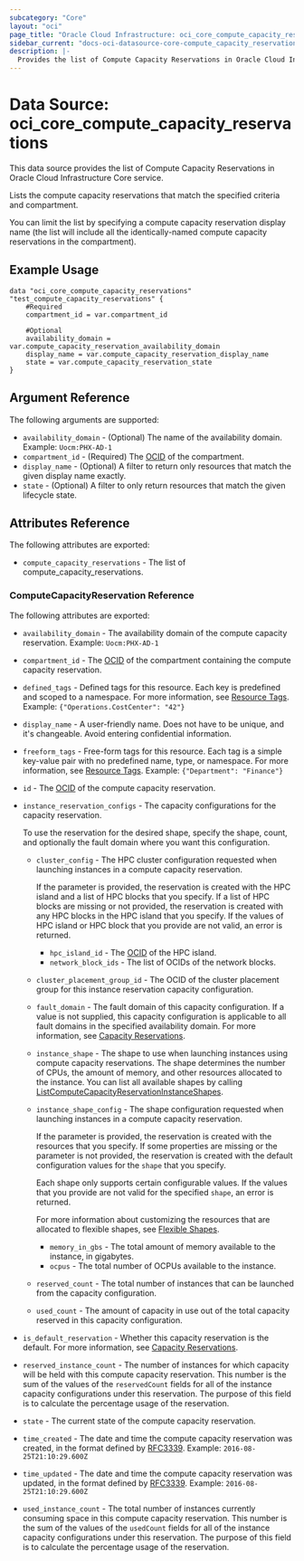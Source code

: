 ```yaml
---
subcategory: "Core"
layout: "oci"
page_title: "Oracle Cloud Infrastructure: oci_core_compute_capacity_reservations"
sidebar_current: "docs-oci-datasource-core-compute_capacity_reservations"
description: |-
  Provides the list of Compute Capacity Reservations in Oracle Cloud Infrastructure Core service
---
```


# Data Source: oci_core_compute_capacity_reservations
This data source provides the list of Compute Capacity Reservations in Oracle Cloud Infrastructure Core service.

Lists the compute capacity reservations that match the specified criteria and compartment.

You can limit the list by specifying a compute capacity reservation display name 
(the list will include all the identically-named compute capacity reservations in the compartment).


## Example Usage

```hcl
data "oci_core_compute_capacity_reservations" "test_compute_capacity_reservations" {
	#Required
	compartment_id = var.compartment_id

	#Optional
	availability_domain = var.compute_capacity_reservation_availability_domain
	display_name = var.compute_capacity_reservation_display_name
	state = var.compute_capacity_reservation_state
}
```

## Argument Reference

The following arguments are supported:

* `availability_domain` - (Optional) The name of the availability domain.  Example: `Uocm:PHX-AD-1` 
* `compartment_id` - (Required) The [OCID](https://docs.cloud.oracle.com/iaas/Content/General/Concepts/identifiers.htm) of the compartment.
* `display_name` - (Optional) A filter to return only resources that match the given display name exactly. 
* `state` - (Optional) A filter to only return resources that match the given lifecycle state.


## Attributes Reference

The following attributes are exported:

* `compute_capacity_reservations` - The list of compute_capacity_reservations.

### ComputeCapacityReservation Reference

The following attributes are exported:

* `availability_domain` - The availability domain of the compute capacity reservation.  Example: `Uocm:PHX-AD-1` 
* `compartment_id` - The [OCID](https://docs.cloud.oracle.com/iaas/Content/General/Concepts/identifiers.htm) of the compartment containing the compute capacity reservation. 
* `defined_tags` - Defined tags for this resource. Each key is predefined and scoped to a namespace. For more information, see [Resource Tags](https://docs.cloud.oracle.com/iaas/Content/General/Concepts/resourcetags.htm).  Example: `{"Operations.CostCenter": "42"}` 
* `display_name` - A user-friendly name. Does not have to be unique, and it's changeable. Avoid entering confidential information. 
* `freeform_tags` - Free-form tags for this resource. Each tag is a simple key-value pair with no predefined name, type, or namespace. For more information, see [Resource Tags](https://docs.cloud.oracle.com/iaas/Content/General/Concepts/resourcetags.htm).  Example: `{"Department": "Finance"}` 
* `id` - The [OCID](https://docs.cloud.oracle.com/iaas/Content/General/Concepts/identifiers.htm) of the compute capacity reservation.
* `instance_reservation_configs` - The capacity configurations for the capacity reservation.

	To use the reservation for the desired shape, specify the shape, count, and optionally the fault domain where you want this configuration. 
	* `cluster_config` - The HPC cluster configuration requested when launching instances in a compute capacity reservation.

		If the parameter is provided, the reservation is created with the HPC island and a list of HPC blocks that you specify. If a list of HPC blocks are missing or not provided, the reservation is created with any HPC blocks in the HPC island that you specify. If the values of HPC island or HPC block that you provide are not valid, an error is returned.

		* `hpc_island_id` - The [OCID](https://docs.cloud.oracle.com/iaas/Content/General/Concepts/identifiers.htm) of the HPC island. 
		* `network_block_ids` - The list of OCIDs of the network blocks.
	* `cluster_placement_group_id` - The OCID of the cluster placement group for this instance reservation capacity configuration.
	* `fault_domain` - The fault domain of this capacity configuration. If a value is not supplied, this capacity configuration is applicable to all fault domains in the specified availability domain. For more information, see [Capacity Reservations](https://docs.cloud.oracle.com/iaas/Content/Compute/Tasks/reserve-capacity.htm).
	* `instance_shape` - The shape to use when launching instances using compute capacity reservations. The shape determines the number of CPUs, the amount of memory, and other resources allocated to the instance. You can list all available shapes by calling [ListComputeCapacityReservationInstanceShapes](https://docs.cloud.oracle.com/iaas/api/#/en/iaas/computeCapacityReservationInstanceShapes/ListComputeCapacityReservationInstanceShapes). 
	* `instance_shape_config` - The shape configuration requested when launching instances in a compute capacity reservation.

		If the parameter is provided, the reservation is created with the resources that you specify. If some properties are missing or the parameter is not provided, the reservation is created with the default configuration values for the `shape` that you specify.

		Each shape only supports certain configurable values. If the values that you provide are not valid for the specified `shape`, an error is returned.

		For more information about customizing the resources that are allocated to flexible shapes, see [Flexible Shapes](https://docs.cloud.oracle.com/iaas/Content/Compute/References/computeshapes.htm#flexible). 
		* `memory_in_gbs` - The total amount of memory available to the instance, in gigabytes. 
		* `ocpus` - The total number of OCPUs available to the instance. 
	* `reserved_count` - The total number of instances that can be launched from the capacity configuration.
	* `used_count` - The amount of capacity in use out of the total capacity reserved in this capacity configuration.
* `is_default_reservation` - Whether this capacity reservation is the default. For more information, see [Capacity Reservations](https://docs.cloud.oracle.com/iaas/Content/Compute/Tasks/reserve-capacity.htm#default). 
* `reserved_instance_count` - The number of instances for which capacity will be held with this compute capacity reservation. This number is the sum of the values of the `reservedCount` fields for all of the instance capacity configurations under this reservation. The purpose of this field is to calculate the percentage usage of the reservation. 
* `state` - The current state of the compute capacity reservation.
* `time_created` - The date and time the compute capacity reservation was created, in the format defined by [RFC3339](https://tools.ietf.org/html/rfc3339).  Example: `2016-08-25T21:10:29.600Z` 
* `time_updated` - The date and time the compute capacity reservation was updated, in the format defined by [RFC3339](https://tools.ietf.org/html/rfc3339).  Example: `2016-08-25T21:10:29.600Z` 
* `used_instance_count` - The total number of instances currently consuming space in this compute capacity reservation. This number is the sum of the values of the `usedCount` fields for all of the instance capacity configurations under this reservation. The purpose of this field is to calculate the percentage usage of the reservation. 

